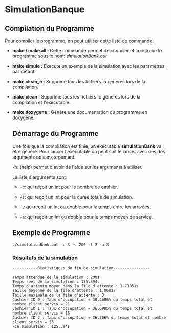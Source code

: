 # SimulationBanque

## Compilation du Programme
<p>Pour compiler le programme, on peut utiliser cette liste de commande.</p>
<ul>
    <p><li><strong>make / make all :</strong> Cette commande permet de compiler et construire le programme sous le
        nom: <em>simulationBank.out</em>
    </li> </p>
    <p><li><strong>make simule :</strong> Execute un exemple de la simulation avec les paramètres par défaut.
    </li> </p>
    <p><li><strong>make clean_o :</strong> Supprime tous les fichiers .o générés lors de la compilation.</li></p>
    <p><li><strong>make clean :</strong> Supprime tous les fichiers .o générés lors de la compilation et l'executable.</li></p>
    <p><li><strong>make doxygene :</strong> Génère une documentation du programme en doxygène.</li></p>
</u>

## Démarrage du Programme
<p>Une fois que la compilation est finie, un exécutable <strong>simulationBank</strong> va être généré.
Pour lancer l'éxecutable on peut soit le lancer avec des des arguments ou sans argument.</p> 
<p> -h: (help) permet d'avoir de l'aide sur les arguments à utiliser. </p>

<p>La liste d'arguments sont:</p>
<ul>
    <p> <li> -c: qui reçoit un int pour le nombre de cashier.</li> </p>
    <p> <li> -s: qui reçoit un int pour la durée totale de simulation.</li> </p>
    <p> <li> -t: qui reçoit un int ou double pour le temps entre les arrivées.</li> </p>
    <p> <li> -a: qui reçoit un int ou double pour le temps moyen de service.</li> </p>

</ul>

## Exemple de Programme

~~~
./simulationBank.out -c 3 -s 200 -t 2 -a 3
~~~
<h3> Résultats de la simulation</h3>

~~~
-----------Statistiques de fin de simulation----------------

Temps attendue de la simulation : 200s
Temps reel de la simulation : 125.394s
Temps d'attente moyen dans la file d'attente : 1.71051s
Taille moyenne de la file d'attente : 1.06017
Taille maximale de la file d'attente : 3
Cashier ID 0 : Taux d'occupation = 30.2606% du temps total et nombre client servis = 21
Cashier ID 1 : Taux d'occupation = 36.6985% du temps total et nombre client servis = 18
Cashier ID 2 : Taux d'occupation = 26.706% du temps total et nombre client servis = 26
Fin simulation : 125.394s

~~~